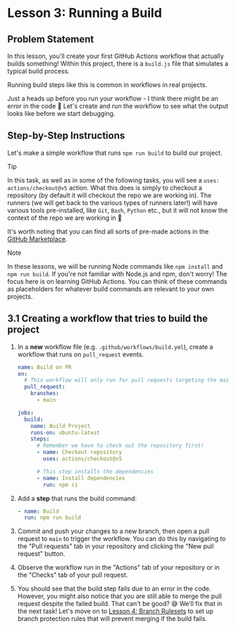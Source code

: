 # Lesson 3: Running a Build

## Problem Statement

In this lesson, you'll create your first GitHub Actions workflow that actually
builds something! Within this project, there is a `build.js` file that simulates
a typical build process.

Running build steps like this is common in workflows in real projects.

Just a heads up before you run your workflow - I think there might be an error
in the code 🧨 Let's create and run the workflow to see what the output looks
like before we start debugging.

## Step-by-Step Instructions

Let's make a simple workflow that runs `npm run build` to build our project.

> [!TIP]
> In this task, as well as in some of the following tasks, you will see a
> `uses: actions/checkout@v5` action. What this does is simply to checkout a
> repository (by default it will checkout the repo we are working in). The
> runners (we will get back to the various types of runners later!) will have
> various tools pre-installed, like `Git`, `Bash`, `Python` etc., but it will
> not know the context of the repo we are working in 🤖

It's worth noting that you can find all sorts of pre-made actions in the
[GitHub Marketplace](https://github.com/marketplace?type=actions).

> [!NOTE]
> In these lessons, we will be running Node commands like `npm install`
> and `npm run build`. If you're not familiar with Node.js and npm, don't worry!
> The focus here is on learning GitHub Actions. You can think of these commands
> as placeholders for whatever build commands are relevant to your own projects.

## 3.1 Creating a workflow that tries to build the project

1. In a **new** workflow file (e.g. `.github/workflows/build.yml`), create a
   workflow that runs on `pull_request` events.

   ```yaml
   name: Build on PR
   on:
     # This workflow will only run for pull requests targeting the main branch
     pull_request:
       branches:
         - main

   jobs:
     build:
       name: Build Project
       runs-on: ubuntu-latest
       steps:
         # Remember we have to check out the repository first!
         - name: Checkout repository
           uses: actions/checkout@v5

         # This step installs the dependencies
         - name: Install dependencies
           run: npm ci
   ```

2. Add a **step** that runs the build command:

   ```yaml
   - name: Build
     run: npm run build
   ```

3. Commit and push your changes to a new branch, then open a pull request to
   `main` to trigger the workflow. You can do this by navigating to the "Pull
   requests" tab in your repository and clicking the "New pull request" button.

4. Observe the workflow run in the "Actions" tab of your repository or in the
   "Checks" tab of your pull request.

5. You should see that the build step fails due to an error in the code.
   However, you might also notice that you are still able to merge the pull
   request despite the failed build. That can't be good? 😅 We'll fix that in
   the next task! Let's move on to
   [Lesson 4: Branch Rulesets](./004-branch-rulesets.md) to set up branch
   protection rules that will prevent merging if the build fails.

